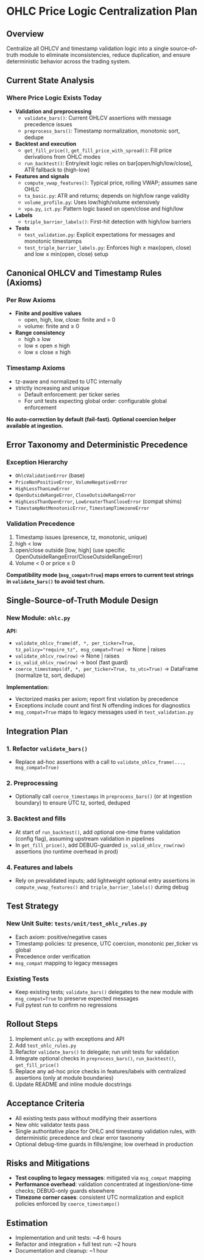 # OHLC Price Logic Centralization Plan

## Overview
Centralize all OHLCV and timestamp validation logic into a single source-of-truth module to eliminate inconsistencies, reduce duplication, and ensure deterministic behavior across the trading system.

## Current State Analysis
### Where Price Logic Exists Today
- **Validation and preprocessing**
  - `validate_bars()`: Current OHLCV assertions with message precedence issues
  - `preprocess_bars()`: Timestamp normalization, monotonic sort, dedupe
- **Backtest and execution**
  - `get_fill_price()`, `get_fill_price_with_spread()`: Fill price derivations from OHLC modes
  - `run_backtest()`: Entry/exit logic relies on bar[open/high/low/close], ATR fallback to (high-low)
- **Features and signals**
  - `compute_vwap_features()`: Typical price, rolling VWAP; assumes sane OHLC
  - `ta_basic.py`: ATR and returns; depends on high/low range validity
  - `volume_profile.py`: Uses low/high/volume extensively
  - `vpa.py`, `ict.py`: Pattern logic based on open/close and high/low
- **Labels**
  - `triple_barrier_labels()`: First-hit detection with high/low barriers
- **Tests**
  - `test_validation.py`: Explicit expectations for messages and monotonic timestamps
  - `test_triple_barrier_labels.py`: Enforces high ≥ max(open, close) and low ≤ min(open, close) setup

## Canonical OHLCV and Timestamp Rules (Axioms)
### Per Row Axioms
- **Finite and positive values**
  - open, high, low, close: finite and > 0
  - volume: finite and ≥ 0
- **Range consistency**
  - high ≥ low
  - low ≤ open ≤ high
  - low ≤ close ≤ high

### Timestamp Axioms
- tz-aware and normalized to UTC internally
- strictly increasing and unique
  - Default enforcement: per ticker series
  - For unit tests expecting global order: configurable global enforcement

**No auto-correction by default (fail-fast). Optional coercion helper available at ingestion.**

## Error Taxonomy and Deterministic Precedence
### Exception Hierarchy
- `OhlcValidationError` (base)
- `PriceNonPositiveError`, `VolumeNegativeError`
- `HighLessThanLowError`
- `OpenOutsideRangeError`, `CloseOutsideRangeError`
- `HighLessThanOpenError`, `LowGreaterThanCloseError` (compat shims)
- `TimestampNotMonotonicError`, `TimestampTimezoneError`

### Validation Precedence
1. Timestamp issues (presence, tz, monotonic, unique)
2. high < low
3. open/close outside [low, high] (use specific OpenOutsideRangeError/CloseOutsideRangeError)
4. Volume < 0 or price ≤ 0

**Compatibility mode (`msg_compat=True`) maps errors to current test strings in `validate_bars()` to avoid test churn.**

## Single-Source-of-Truth Module Design
### New Module: `ohlc.py`
**API:**
- `validate_ohlcv_frame(df, *, per_ticker=True, tz_policy="require_tz", msg_compat=True)` → None | raises
- `validate_ohlcv_row(row)` → None | raises
- `is_valid_ohlcv_row(row)` → bool (fast guard)
- `coerce_timestamps(df, *, per_ticker=True, to_utc=True)` → DataFrame (normalize tz, sort, dedupe)

**Implementation:**
- Vectorized masks per axiom; report first violation by precedence
- Exceptions include count and first N offending indices for diagnostics
- `msg_compat=True` maps to legacy messages used in `test_validation.py`

## Integration Plan
### 1. Refactor `validate_bars()`
- Replace ad-hoc assertions with a call to `validate_ohlcv_frame(..., msg_compat=True)`

### 2. Preprocessing
- Optionally call `coerce_timestamps` in `preprocess_bars()` (or at ingestion boundary) to ensure UTC tz, sorted, deduped

### 3. Backtest and fills
- At start of `run_backtest()`, add optional one-time frame validation (config flag), assuming upstream validation in pipelines
- In `get_fill_price()`, add DEBUG-guarded `is_valid_ohlcv_row(row)` assertions (no runtime overhead in prod)

### 4. Features and labels
- Rely on prevalidated inputs; add lightweight optional entry assertions in `compute_vwap_features()` and `triple_barrier_labels()` during debug

## Test Strategy
### New Unit Suite: `tests/unit/test_ohlc_rules.py`
- Each axiom: positive/negative cases
- Timestamp policies: tz presence, UTC coercion, monotonic per_ticker vs global
- Precedence order verification
- `msg_compat` mapping to legacy messages

### Existing Tests
- Keep existing tests; `validate_bars()` delegates to the new module with `msg_compat=True` to preserve expected messages
- Full pytest run to confirm no regressions

## Rollout Steps
1. Implement `ohlc.py` with exceptions and API
2. Add `test_ohlc_rules.py`
3. Refactor `validate_bars()` to delegate; run unit tests for validation
4. Integrate optional checks in `preprocess_bars()`, `run_backtest()`, `get_fill_price()`
5. Replace any ad-hoc price checks in features/labels with centralized assertions (only at module boundaries)
6. Update README and inline module docstrings

## Acceptance Criteria
- All existing tests pass without modifying their assertions
- New ohlc validator tests pass
- Single authoritative place for OHLC and timestamp validation rules, with deterministic precedence and clear error taxonomy
- Optional debug-time guards in fills/engine; low overhead in production

## Risks and Mitigations
- **Test coupling to legacy messages**: mitigated via `msg_compat` mapping
- **Performance overhead**: validation concentrated at ingestion/one-time checks; DEBUG-only guards elsewhere
- **Timezone corner cases**: consistent UTC normalization and explicit policies enforced by `coerce_timestamps()`

## Estimation
- Implementation and unit tests: ~4-6 hours
- Refactor and integration + full test run: ~2 hours
- Documentation and cleanup: ~1 hour